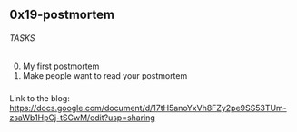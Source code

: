 ## 0x19-postmortem


###### TASKS
0. My first postmortem
1. Make people want to read your postmortem

#####
Link to the blog:
https://docs.google.com/document/d/17tH5anoYxVh8FZy2pe9SS53TUm-zsaWb1HpCj-tSCwM/edit?usp=sharing